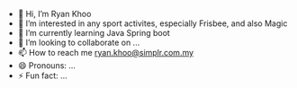 - 👋 Hi, I’m Ryan Khoo
- 👀 I’m interested in any sport activites, especially Frisbee, and also Magic
- 🌱 I’m currently learning Java Spring boot
- 💞️ I’m looking to collaborate on ...
- 📫 How to reach me ryan.khoo@simplr.com.my
- 😄 Pronouns: ...
- ⚡ Fun fact: ...

<!---
Ryan-KCE/Ryan-KCE is a ✨ special ✨ repository because its `README.md` (this file) appears on your GitHub profile.
You can click the Preview link to take a look at your changes.
--->
